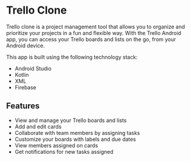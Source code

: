 
# Trello Clone

Trello clone is a project management tool that allows you to organize and prioritize your projects in a fun and flexible way. With the Trello Android app, you can access your Trello boards and lists on the go, from your Android device.

This app is built using the following technology stack:

- Android Studio
- Kotlin
- XML
- Firebase
  
## Features

- View and manage your Trello boards and lists
- Add and edit cards
- Collaborate with team members by assigning tasks 
- Customize your boards with labels and due dates
- View members assigned on cards
- Get notifications for new tasks assigned

